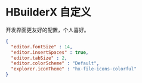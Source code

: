 # HBuilderX 自定义

开发界面更友好的配置，个人喜好。

```json
{
  "editor.fontSize" : 14,
  "editor.insertSpaces" : true,
  "editor.tabSize" : 2,
  "editor.colorScheme" : "Default",
  "explorer.iconTheme" : "hx-file-icons-colorful"
}
```
